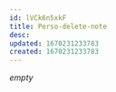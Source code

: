 ```yaml
---
id: lVCk6n5xkF
title: Perso-delete-note
desc: 
updated: 1670231233783
created: 1670231233783
---
```


*empty*
